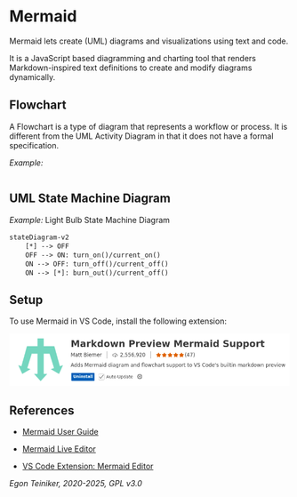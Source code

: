 # Mermaid

Mermaid lets create (UML) diagrams and visualizations using text and code.

It is a JavaScript based diagramming and charting tool that renders 
Markdown-inspired text definitions to create and modify diagrams dynamically.


## Flowchart 

A Flowchart is a type of diagram that represents a workflow or process. It is different 
from the UML Activity Diagram in that it does not have a formal specification.

_Example:_
```mermaid
```

## UML State Machine Diagram 


_Example:_ Light Bulb State Machine Diagram

```mermaid
stateDiagram-v2 
    [*] --> OFF
    OFF --> ON: turn_on()/current_on()
    ON --> OFF: turn_off()/current_off()
    ON --> [*]: burn_out()/current_off()
```


## Setup 

To use Mermaid in VS Code, install the following extension:

![Mermaid Extension](figures/VSCodeExtension-MermaidEditor.png)



## References

* [Mermaid User Guide](https://mermaid.js.org/intro/getting-started.html)

* [Mermaid Live Editor](https://mermaid.live/edit)

* [VS Code Extension: Mermaid Editor](https://marketplace.visualstudio.com/items?itemName=tomoyukim.vscode-mermaid-editor)


*Egon Teiniker, 2020-2025, GPL v3.0* 